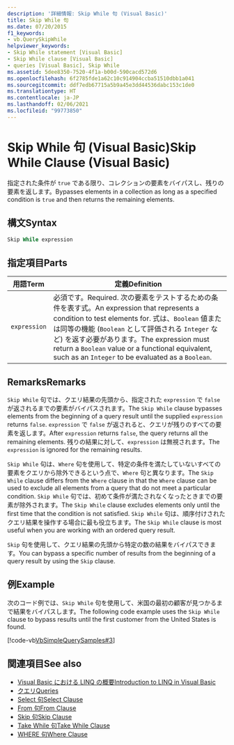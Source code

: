 ```yaml
---
description: '詳細情報: Skip While 句 (Visual Basic)'
title: Skip While 句
ms.date: 07/20/2015
f1_keywords:
- vb.QuerySkipWhile
helpviewer_keywords:
- Skip While statement [Visual Basic]
- Skip While clause [Visual Basic]
- queries [Visual Basic], Skip While
ms.assetid: 5dee8350-7520-4f1a-b00d-590cacd572d6
ms.openlocfilehash: 6f2785fde1a62c10c914904ccba51510dbb1a041
ms.sourcegitcommit: ddf7edb67715a5b9a45e3dd44536dabc153c1de0
ms.translationtype: HT
ms.contentlocale: ja-JP
ms.lasthandoff: 02/06/2021
ms.locfileid: "99773850"
---
```

# <a name="skip-while-clause-visual-basic"></a><span data-ttu-id="09fad-103">Skip While 句 (Visual Basic)</span><span class="sxs-lookup"><span data-stu-id="09fad-103">Skip While Clause (Visual Basic)</span></span>

<span data-ttu-id="09fad-104">指定された条件が `true` である限り、コレクションの要素をバイパスし、残りの要素を返します。</span><span class="sxs-lookup"><span data-stu-id="09fad-104">Bypasses elements in a collection as long as a specified condition is `true` and then returns the remaining elements.</span></span>  
  
## <a name="syntax"></a><span data-ttu-id="09fad-105">構文</span><span class="sxs-lookup"><span data-stu-id="09fad-105">Syntax</span></span>  
  
```vb  
Skip While expression  
```  
  
## <a name="parts"></a><span data-ttu-id="09fad-106">指定項目</span><span class="sxs-lookup"><span data-stu-id="09fad-106">Parts</span></span>  
  
|<span data-ttu-id="09fad-107">用語</span><span class="sxs-lookup"><span data-stu-id="09fad-107">Term</span></span>|<span data-ttu-id="09fad-108">定義</span><span class="sxs-lookup"><span data-stu-id="09fad-108">Definition</span></span>|  
|---|---|  
|`expression`|<span data-ttu-id="09fad-109">必須です。</span><span class="sxs-lookup"><span data-stu-id="09fad-109">Required.</span></span> <span data-ttu-id="09fad-110">次の要素をテストするための条件を表す式。</span><span class="sxs-lookup"><span data-stu-id="09fad-110">An expression that represents a condition to test elements for.</span></span> <span data-ttu-id="09fad-111">式は、`Boolean` 値または同等の機能 (`Boolean` として評価される `Integer` など) を返す必要があります。</span><span class="sxs-lookup"><span data-stu-id="09fad-111">The expression must return a `Boolean` value or a functional equivalent, such as an `Integer` to be evaluated as a `Boolean`.</span></span>|  
  
## <a name="remarks"></a><span data-ttu-id="09fad-112">Remarks</span><span class="sxs-lookup"><span data-stu-id="09fad-112">Remarks</span></span>  

 <span data-ttu-id="09fad-113">`Skip While` 句では、クエリ結果の先頭から、指定された `expression` で `false` が返されるまでの要素がバイパスされます。</span><span class="sxs-lookup"><span data-stu-id="09fad-113">The `Skip While` clause bypasses elements from the beginning of a query result until the supplied `expression` returns `false`.</span></span> <span data-ttu-id="09fad-114">`expression` で `false` が返されると、クエリが残りのすべての要素を返します。</span><span class="sxs-lookup"><span data-stu-id="09fad-114">After `expression` returns `false`, the query returns all the remaining elements.</span></span> <span data-ttu-id="09fad-115">残りの結果に対して、`expression` は無視されます。</span><span class="sxs-lookup"><span data-stu-id="09fad-115">The `expression` is ignored for the remaining results.</span></span>  
  
 <span data-ttu-id="09fad-116">`Skip While` 句は、`Where` 句を使用して、特定の条件を満たしていないすべての要素をクエリから除外できるという点で、`Where` 句と異なります。</span><span class="sxs-lookup"><span data-stu-id="09fad-116">The `Skip While` clause differs from the `Where` clause in that the `Where` clause can be used to exclude all elements from a query that do not meet a particular condition.</span></span> <span data-ttu-id="09fad-117">`Skip While` 句では、初めて条件が満たされなくなったときまでの要素が除外されます。</span><span class="sxs-lookup"><span data-stu-id="09fad-117">The `Skip While` clause excludes elements only until the first time that the condition is not satisfied.</span></span> <span data-ttu-id="09fad-118">`Skip While` 句は、順序付けされたクエリ結果を操作する場合に最も役立ちます。</span><span class="sxs-lookup"><span data-stu-id="09fad-118">The `Skip While` clause is most useful when you are working with an ordered query result.</span></span>  
  
 <span data-ttu-id="09fad-119">`Skip` 句を使用して、クエリ結果の先頭から特定の数の結果をバイパスできます。</span><span class="sxs-lookup"><span data-stu-id="09fad-119">You can bypass a specific number of results from the beginning of a query result by using the `Skip` clause.</span></span>  
  
## <a name="example"></a><span data-ttu-id="09fad-120">例</span><span class="sxs-lookup"><span data-stu-id="09fad-120">Example</span></span>  

 <span data-ttu-id="09fad-121">次のコード例では、`Skip While` 句を使用して、米国の最初の顧客が見つかるまで結果をバイパスします。</span><span class="sxs-lookup"><span data-stu-id="09fad-121">The following code example uses the `Skip While` clause to bypass results until the first customer from the United States is found.</span></span>  
  
 [!code-vb[VbSimpleQuerySamples#3](~/samples/snippets/visualbasic/VS_Snippets_VBCSharp/VbSimpleQuerySamples/VB/QuerySamples1.vb#3)]  
  
## <a name="see-also"></a><span data-ttu-id="09fad-122">関連項目</span><span class="sxs-lookup"><span data-stu-id="09fad-122">See also</span></span>

- [<span data-ttu-id="09fad-123">Visual Basic における LINQ の概要</span><span class="sxs-lookup"><span data-stu-id="09fad-123">Introduction to LINQ in Visual Basic</span></span>](../../programming-guide/language-features/linq/introduction-to-linq.md)
- [<span data-ttu-id="09fad-124">クエリ</span><span class="sxs-lookup"><span data-stu-id="09fad-124">Queries</span></span>](index.md)
- [<span data-ttu-id="09fad-125">Select 句</span><span class="sxs-lookup"><span data-stu-id="09fad-125">Select Clause</span></span>](select-clause.md)
- [<span data-ttu-id="09fad-126">From 句</span><span class="sxs-lookup"><span data-stu-id="09fad-126">From Clause</span></span>](from-clause.md)
- [<span data-ttu-id="09fad-127">Skip 句</span><span class="sxs-lookup"><span data-stu-id="09fad-127">Skip Clause</span></span>](skip-clause.md)
- [<span data-ttu-id="09fad-128">Take While 句</span><span class="sxs-lookup"><span data-stu-id="09fad-128">Take While Clause</span></span>](take-while-clause.md)
- [<span data-ttu-id="09fad-129">WHERE 句</span><span class="sxs-lookup"><span data-stu-id="09fad-129">Where Clause</span></span>](where-clause.md)
